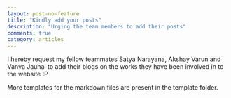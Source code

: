 ```yaml
---
layout: post-no-feature
title: "Kindly add your posts"
description: "Urging the team members to add their posts"
comments: true
category: articles
---
```



I hereby request my fellow teammates Satya Narayana, Akshay Varun and Vanya Jauhal to add their blogs on the works they have been involved in to the website  :P

More templates for the markdown files are present in the template folder.